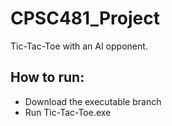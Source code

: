 # CPSC481_Project
 Tic-Tac-Toe with an AI opponent.
## How to run:
- Download the executable branch
- Run Tic-Tac-Toe.exe
